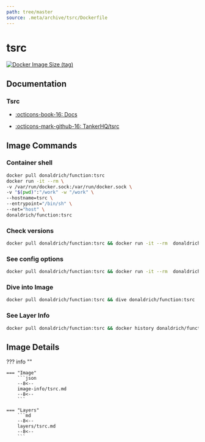 ```yaml
---
path: tree/master
source: .meta/archive/tsrc/Dockerfile
---
```


# tsrc

[![Docker Image Size (tag)](https://img.shields.io/docker/image-size/donaldrich/function/tsrc?color=blue&label=donaldrich/function:tsrc&logo=docker&style=flat-square)](https://hub.docker.com/r/donaldrich/function/tsrc)

## Documentation

### Tsrc

- [:octicons-book-16: Docs](https://tankerhq.github.io/tsrc)

- [:octicons-mark-github-16: TankerHQ/tsrc](https://github.com/TankerHQ/tsrc)

## Image Commands

### Container shell

```sh
docker pull donaldrich/function:tsrc
docker run -it --rm \
-v /var/run/docker.sock:/var/run/docker.sock \
-v "$(pwd)":"/work" -w "/work" \
--hostname=tsrc \
--entrypoint="/bin/sh" \
--net="host" \
donaldrich/function:tsrc
```

### Check versions

```sh
docker pull donaldrich/function:tsrc && docker run -it --rm  donaldrich/function:tsrc validate
```

### See config options

```sh
docker pull donaldrich/function:tsrc && docker run -it --rm  donaldrich/function:tsrc help
```

### Dive into Image

```sh
docker pull donaldrich/function:tsrc && dive donaldrich/function:tsrc
```

### See Layer Info

```sh
docker pull donaldrich/function:tsrc && docker history donaldrich/function:tsrc
```

## Image Details

??? info ""

    === "Image"
        ```json
        --8<--
        image-info/tsrc.md
        --8<--
        ```

    === "Layers"
        ```md
        --8<--
        layers/tsrc.md
        --8<--
        ```

